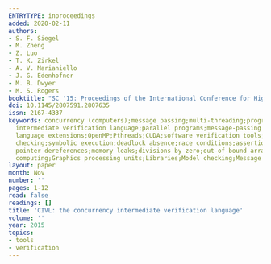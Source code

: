 ```yaml
---
ENTRYTYPE: inproceedings
added: 2020-02-11
authors:
- S. F. Siegel
- M. Zheng
- Z. Luo
- T. K. Zirkel
- A. V. Marianiello
- J. G. Edenhofner
- M. B. Dwyer
- M. S. Rogers
booktitle: "SC '15: Proceedings of the International Conference for High Performance Computing, Networking, Storage and Analysis"
doi: 10.1145/2807591.2807635
issn: 2167-4337
keywords: concurrency (computers);message passing;multi-threading;program verification;CIVL;concurrency
  intermediate verification language;parallel programs;message-passing libraries;MPI;multithreading;GPU
  language extensions;OpenMP;Pthreads;CUDA;software verification tools;back-end verifier;model
  checking;symbolic execution;deadlock absence;race conditions;assertion violations;illegal
  pointer dereferences;memory leaks;divisions by zero;out-of-bound array indexing;Concurrent
  computing;Graphics processing units;Libraries;Model checking;Message systems;Government;Standards
layout: paper
month: Nov
number: ''
pages: 1-12
read: false
readings: []
title: 'CIVL: the concurrency intermediate verification language'
volume: ''
year: 2015
topics:
- tools
- verification
---
```

